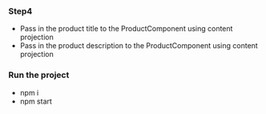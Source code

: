 ### Step4

  - Pass in the product title to the ProductComponent using content projection
  - Pass in the product description to the ProductComponent using content projection

### Run the project
 - npm i
 - npm start
